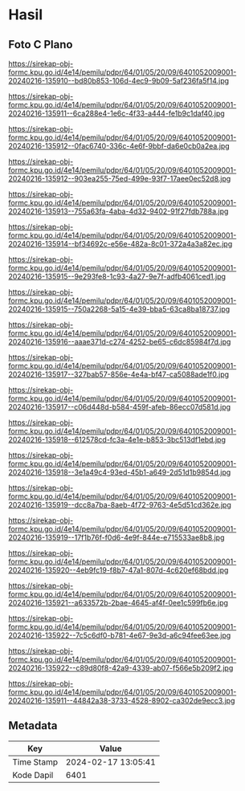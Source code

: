 # Hasil

## Foto C Plano

https://sirekap-obj-formc.kpu.go.id/4e14/pemilu/pdpr/64/01/05/20/09/6401052009001-20240216-135910--bd80b853-106d-4ec9-9b09-5af236fa5f14.jpg

https://sirekap-obj-formc.kpu.go.id/4e14/pemilu/pdpr/64/01/05/20/09/6401052009001-20240216-135911--6ca288e4-1e6c-4f33-a444-fe1b9c1daf40.jpg

https://sirekap-obj-formc.kpu.go.id/4e14/pemilu/pdpr/64/01/05/20/09/6401052009001-20240216-135912--0fac6740-336c-4e6f-9bbf-da6e0cb0a2ea.jpg

https://sirekap-obj-formc.kpu.go.id/4e14/pemilu/pdpr/64/01/05/20/09/6401052009001-20240216-135912--903ea255-75ed-499e-93f7-17aee0ec52d8.jpg

https://sirekap-obj-formc.kpu.go.id/4e14/pemilu/pdpr/64/01/05/20/09/6401052009001-20240216-135913--755a63fa-4aba-4d32-9402-91f27fdb788a.jpg

https://sirekap-obj-formc.kpu.go.id/4e14/pemilu/pdpr/64/01/05/20/09/6401052009001-20240216-135914--bf34692c-e56e-482a-8c01-372a4a3a82ec.jpg

https://sirekap-obj-formc.kpu.go.id/4e14/pemilu/pdpr/64/01/05/20/09/6401052009001-20240216-135915--9e293fe8-1c93-4a27-9e7f-adfb4061ced1.jpg

https://sirekap-obj-formc.kpu.go.id/4e14/pemilu/pdpr/64/01/05/20/09/6401052009001-20240216-135915--750a2268-5a15-4e39-bba5-63ca8ba18737.jpg

https://sirekap-obj-formc.kpu.go.id/4e14/pemilu/pdpr/64/01/05/20/09/6401052009001-20240216-135916--aaae371d-c274-4252-be65-c6dc85984f7d.jpg

https://sirekap-obj-formc.kpu.go.id/4e14/pemilu/pdpr/64/01/05/20/09/6401052009001-20240216-135917--327bab57-856e-4e4a-bf47-ca5088ade1f0.jpg

https://sirekap-obj-formc.kpu.go.id/4e14/pemilu/pdpr/64/01/05/20/09/6401052009001-20240216-135917--c06d448d-b584-459f-afeb-86ecc07d581d.jpg

https://sirekap-obj-formc.kpu.go.id/4e14/pemilu/pdpr/64/01/05/20/09/6401052009001-20240216-135918--612578cd-fc3a-4e1e-b853-3bc513df1ebd.jpg

https://sirekap-obj-formc.kpu.go.id/4e14/pemilu/pdpr/64/01/05/20/09/6401052009001-20240216-135918--3e1a49c4-93ed-45b1-a649-2d51d1b9854d.jpg

https://sirekap-obj-formc.kpu.go.id/4e14/pemilu/pdpr/64/01/05/20/09/6401052009001-20240216-135919--dcc8a7ba-8aeb-4f72-9763-4e5d51cd362e.jpg

https://sirekap-obj-formc.kpu.go.id/4e14/pemilu/pdpr/64/01/05/20/09/6401052009001-20240216-135919--17f1b76f-f0d6-4e9f-844e-e715533ae8b8.jpg

https://sirekap-obj-formc.kpu.go.id/4e14/pemilu/pdpr/64/01/05/20/09/6401052009001-20240216-135920--4eb9fc19-f8b7-47a1-807d-4c620ef68bdd.jpg

https://sirekap-obj-formc.kpu.go.id/4e14/pemilu/pdpr/64/01/05/20/09/6401052009001-20240216-135921--a633572b-2bae-4645-af4f-0ee1c599fb6e.jpg

https://sirekap-obj-formc.kpu.go.id/4e14/pemilu/pdpr/64/01/05/20/09/6401052009001-20240216-135922--7c5c6df0-b781-4e67-9e3d-a6c94fee63ee.jpg

https://sirekap-obj-formc.kpu.go.id/4e14/pemilu/pdpr/64/01/05/20/09/6401052009001-20240216-135922--c89d80f8-42a9-4339-ab07-f566e5b209f2.jpg

https://sirekap-obj-formc.kpu.go.id/4e14/pemilu/pdpr/64/01/05/20/09/6401052009001-20240216-135911--44842a38-3733-4528-8902-ca302de9ecc3.jpg


## Metadata

| Key        | Value               |
| ---------- | ------------------- |
| Time Stamp | 2024-02-17 13:05:41 |
| Kode Dapil | 6401                |



